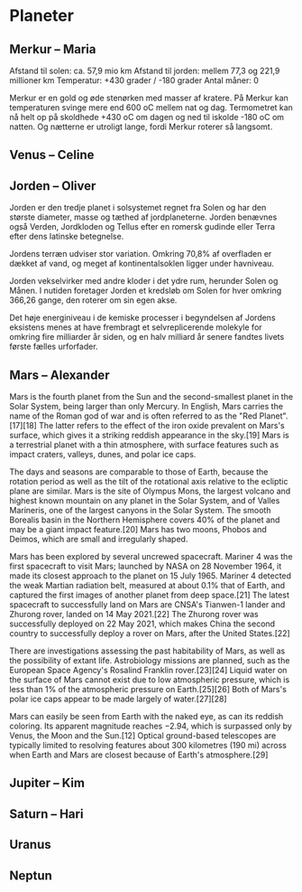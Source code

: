 # Planeter

## Merkur – Maria

Afstand til solen: ca. 57,9 mio km
Afstand til jorden: mellem 77,3 og 221,9 millioner km
Temperatur: +430 grader / -180 grader
Antal måner: 0

Merkur er en gold og øde stenørken med masser af kratere. På Merkur kan temperaturen svinge mere end 600 oC mellem nat og dag. Termometret kan nå helt op på skoldhede +430 oC om dagen og ned til iskolde -180 oC om natten. Og nætterne er utroligt lange, fordi Merkur roterer så langsomt. 
## Venus – Celine

## Jorden – Oliver
Jorden er den tredje planet i solsystemet regnet fra Solen og har den største diameter, masse og tæthed af jordplaneterne. Jorden benævnes også Verden, Jordkloden og Tellus efter en romersk gudinde eller Terra efter dens latinske betegnelse.

Jordens terræn udviser stor variation. Omkring 70,8% af overfladen er dækket af vand, og meget af kontinentalsoklen ligger under havniveau.

Jorden vekselvirker med andre kloder i det ydre rum, herunder Solen og Månen. I nutiden foretager Jorden et kredsløb om Solen for hver omkring 366,26 gange, den roterer om sin egen akse.

Det høje energiniveau i de kemiske processer i begyndelsen af Jordens eksistens menes at have frembragt et selvreplicerende molekyle for omkring fire milliarder år siden, og en halv milliard år senere fandtes livets første fælles urforfader.

## Mars – Alexander

Mars is the fourth planet from the Sun and the second-smallest planet in the Solar System, being larger than only Mercury. In English, Mars carries the name of the Roman god of war and is often referred to as the "Red Planet".[17][18] The latter refers to the effect of the iron oxide prevalent on Mars's surface, which gives it a striking reddish appearance in the sky.[19] Mars is a terrestrial planet with a thin atmosphere, with surface features such as impact craters, valleys, dunes, and polar ice caps.

The days and seasons are comparable to those of Earth, because the rotation period as well as the tilt of the rotational axis relative to the ecliptic plane are similar. Mars is the site of Olympus Mons, the largest volcano and highest known mountain on any planet in the Solar System, and of Valles Marineris, one of the largest canyons in the Solar System. The smooth Borealis basin in the Northern Hemisphere covers 40% of the planet and may be a giant impact feature.[20] Mars has two moons, Phobos and Deimos, which are small and irregularly shaped.

Mars has been explored by several uncrewed spacecraft. Mariner 4 was the first spacecraft to visit Mars; launched by NASA on 28 November 1964, it made its closest approach to the planet on 15 July 1965. Mariner 4 detected the weak Martian radiation belt, measured at about 0.1% that of Earth, and captured the first images of another planet from deep space.[21] The latest spacecraft to successfully land on Mars are CNSA's Tianwen-1 lander and Zhurong rover, landed on 14 May 2021.[22] The Zhurong rover was successfully deployed on 22 May 2021, which makes China the second country to successfully deploy a rover on Mars, after the United States.[22]

There are investigations assessing the past habitability of Mars, as well as the possibility of extant life. Astrobiology missions are planned, such as the European Space Agency's Rosalind Franklin rover.[23][24] Liquid water on the surface of Mars cannot exist due to low atmospheric pressure, which is less than 1% of the atmospheric pressure on Earth.[25][26] Both of Mars's polar ice caps appear to be made largely of water.[27][28]

Mars can easily be seen from Earth with the naked eye, as can its reddish coloring. Its apparent magnitude reaches −2.94, which is surpassed only by Venus, the Moon and the Sun.[12] Optical ground-based telescopes are typically limited to resolving features about 300 kilometres (190 mi) across when Earth and Mars are closest because of Earth's atmosphere.[29]

## Jupiter – Kim

## Saturn – Hari

## Uranus

## Neptun

